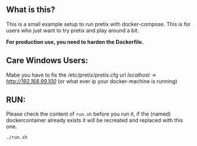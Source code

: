 What is this?
-------------

This is a small example setup to run pretix with docker-compose.
This is for users who just want to try pretix and play around a bit.

__For production use, you need to harden the Dockerfile.__
 

Care Windows Users:
-------------------
Mabe you have to fix the /etc/pretix/pretix.cfg url _localhost -> http://192.168.99.100_ (or what ever ip your docker-machine is running)


RUN:
----
Please check the content of ```run.sh``` before you run it, if the (named) dockercontainer already exists it will be recreated and replaced with this one.

```bash
./run.sh
```

